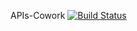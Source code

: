 APIs-Cowork   [![Build Status](https://semaphoreci.com/api/v1/golfzaptw/apis-cowork/branches/master/badge.svg)](https://semaphoreci.com/golfzaptw/apis-cowork)
